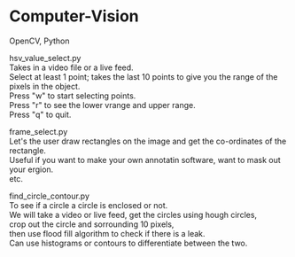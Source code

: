 # Computer-Vision
OpenCV, Python
 
hsv_value_select.py  
  Takes in a video file or a live feed.   
  Select at least 1 point; takes the last 10 points to give you the range of the pixels in the object.  
  Press "w" to start selecting points.  
  Press "r" to see the lower vrange and upper range.  
  Press "q" to quit.  

frame_select.py  
  Let's the user draw rectangles on the image and get the co-ordinates of the rectangle.  
  Useful if you want to make your own annotatin software, want to mask out your ergion.  
  etc.  
  
find_circle_contour.py  
  To see if a circle a circle is enclosed or not.  
  We will take a video or live feed, get the circles using hough circles,  
  crop out the circle and sorrounding 10 pixels,  
  then use flood fill algorithm to check if there is a leak.  
  Can use histograms or contours to differentiate between the two.  
